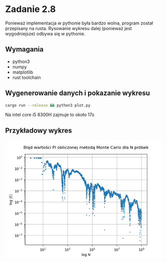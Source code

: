 # Zadanie 2.8

Ponieważ implementacja w pythonie była bardzo wolna, program został przepisany na rusta. Rysowanie wykresu dalej (ponieważ jest wygodniejsze) odbywa się w pythonie.

## Wymagania
- python3
- numpy
- matplotlib
- rust toolchain

## Wygenerowanie danych i pokazanie wykresu

```bash
cargo run --release && python3 plot.py
```

Na intel core i5 8300H zajmuje to około 17s

## Przykładowy wykres

![Przykładowy wykres](./example.png?raw=true "Przykładowy wykres")
